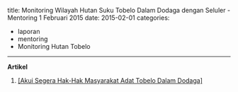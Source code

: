 title: Monitoring Wilayah Hutan Suku Tobelo Dalam Dodaga dengan Seluler - Mentoring 1 Februari 2015
date: 2015-02-01
categories:
- laporan
- mentoring
- Monitoring Hutan Tobelo
---

**Artikel**

1. [[Akui Segera Hak-Hak Masyarakat Adat Tobelo Dalam Dodaga]](http://ciptamedia.org/akui-segera-hak-hak-masyarakat-adat-tobelo-dalam-dodaga/)
